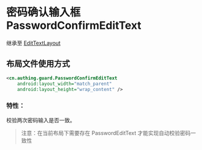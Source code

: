 # 密码确认输入框 PasswordConfirmEditText

继承至 [EditTextLayout](./hc_edit_text_layout.md)

## 布局文件使用方式

```xml
<cn.authing.guard.PasswordConfirmEditText
    android:layout_width="match_parent"
    android:layout_height="wrap_content" />
```

### 特性：
校验两次密码输入是否一致。

>注意：在当前布局下需要存在 PasswordEditText 才能实现自动校验密码一致性

<br>
